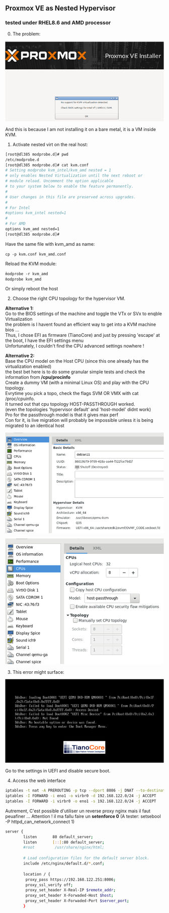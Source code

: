 ## Proxmox VE as Nested Hypervisor
### tested under RHEL8.6 and AMD processor

0. The problem:  

![No virtualization detected](./proxmox_no_virt.png)  

And this is because I am not installing it on a bare metal, it is a VM inside KVM.  


1. Activate nested virt on the real host:  

```bash
[root@dl385 modprobe.d]# pwd
/etc/modprobe.d
[root@dl385 modprobe.d]# cat kvm.conf 
# Setting modprobe kvm_intel/kvm_amd nested = 1
# only enables Nested Virtualization until the next reboot or
# module reload. Uncomment the option applicable
# to your system below to enable the feature permanently.
#
# User changes in this file are preserved across upgrades.
#
# For Intel
#options kvm_intel nested=1
#
# For AMD
options kvm_amd nested=1
[root@dl385 modprobe.d]# 
``` 

Have the same file with kvm_amd as name:  

`cp -p kvm.conf kvm_amd.conf`  

Reload the KVM module:  

`m̀odprobe -r kvm_amd`   
`m̀odprobe kvm_amd`   

Or simply reboot the host  

2. Choose the right CPU topology for the hypervisor VM.  

**Alternative 1:**   
Go to the BIOS settings of the machine and toggle the VTx or SVx to enqble Virtualization  
the problem is I havent found an efficient way to get into a KVM machine bios ...  
Thus, I chose EFI as firmware (TianoCore) and just by pressing 'escape' at the boot, I have the EFI settings menu  
Unfortunately, I couldn't find the CPU advanced settings nowhere !  

**Alternative 2:**  
Base the CPU model on the Host CPU (since this one already has the virtualization enabled)  
the best bet here is to do some granular simple tests and check the information from **/cpu/procinfo**  
Create a dummy VM (with a minimal Linux OS) and play with the CPU topology.  
Evrytime you pick a topo, check the flags SVM OR VMX with cat /proc/cpuinfo.  
It turned out that cpu topology HOST-PASSTHROUGH worked.  
(even the topologies 'hypervisor default' and 'host-model' didnt work)   
Pro for the passthrough model is that it gives max perf  
Con for it, is live migration will probably be impossible unless it is being migrated to an identical host  

![VM with EFI](./proxmox_vm_overview.png)  

![CPU topology](./proxmox_cpuhost.png)  

3. This error might surface:  

![CDROM access denied](./proxmox_secure_boot.png)

Go to the settings in UEFI and disable secure boot.  

4. Access the web interface  

```bash
iptables -t nat -A PREROUTING -p tcp --dport 8086 -j DNAT --to-destination 192.168.122.251:8006
iptables -I FORWARD -i eno1 -o virbr0 -d 192.168.122.0/24 -j ACCEPT
iptables -I FORWARD -i virbr0 -o eno1 -s 192.168.122.0/24 -j ACCEPT
```   
Autrement, C'est possible d'utiliser un reverse proxy nginx mais il faut peuafiner ...
Attention ! il ma fallu faire un **setenforce 0** (A tester: setsebool -P httpd_can_network_connect 1)  
```bash
server {
        listen       80 default_server;
        listen       [::]:80 default_server;
        #root         /usr/share/nginx/html;

        # Load configuration files for the default server block.
        include /etc/nginx/default.d/*.conf;

        location / {
	     proxy_pass https://192.168.122.251:8006;
	     proxy_ssl_verify off;
	     proxy_set_header X-Real-IP $remote_addr;
	     proxy_set_header X-Forwaded-Host $host;
	     proxy_set_header X-Forwaded-Port $server_port;
        }
```





